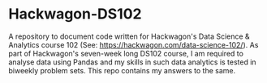# Hackwagon-DS102
A repository to document code written for Hackwagon's Data Science &amp; Analytics course 102 (See: https://hackwagon.com/data-science-102/).
As part of Hackwagon's seven-week long DS102 course, I am required to analyse data using Pandas and my skills in such data analytics is tested in biweekly problem sets. This repo contains my answers to the same. 
